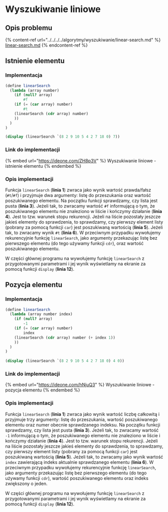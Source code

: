 # Wyszukiwanie liniowe

## Opis problemu

{% content-ref url="../../../../algorytmy/wyszukiwanie/linear-search.md" %}
[linear-search.md](../../../../algorytmy/wyszukiwanie/linear-search.md)
{% endcontent-ref %}

## Istnienie elementu

### Implementacja

```scheme
(define linearSearch
  (lambda (array number)
    (if (null? array)
        #f
    (if (= (car array) number)
        #t
    (linearSearch (cdr array) number)
    ))
  )
)

(display (linearSearch `(8 2 9 10 5 4 2 7 18 0) 7))
```

### Link do implementacji

{% embed url="https://ideone.com/ZH8p3V" %}
Wyszukiwanie liniowe - istnienie elementu
{% endembed %}

### Opis implementacji

Funkcja `linearSearch` (**linia 1**) zwraca jako wynik wartość prawda/fałsz (`#t`/`#f`) i przyjmuje dwa argumenty: listę do przeszukania oraz wartość poszukiwanego elementu. Na początku funkcji sprawdzamy, czy lista jest pusta (**linia 3**). Jeżeli tak, to zwracamy wartość `#f` informującą o tym, że poszukiwanego elementu nie znaleziono w liście i kończymy działanie (**linia 4**). Jest to tzw. warunek stopu rekurencji. Jeżeli na liście pozostały jeszcze jakieś elementy do sprawdzenia, to sprawdzamy, czy pierwszy element listy (pobrany za pomocą funkcji `car`) jest poszukiwaną wartością (**linia 5**). Jeżeli tak, to zwracamy wynik `#t` (**linia 6**). W przeciwnym przypadku wywołujemy rekurencyjnie funkcję `linearSearch`, jako argumenty przekazując listę bez pierwszego elementu (do tego używamy funkcji `cdr`), oraz wartość poszukiwanego elementu.

W części głównej programu na wywołujemy funkcję `linearSearch` z przygotowanymi parametrami i jej wynik wyświetlamy na ekranie za pomocą funkcji `display` (**linia 12**).

## Pozycja elementu

### Implementacja

```scheme
(define linearSearch
  (lambda (array number index)
    (if (null? array)
        -1
    (if (= (car array) number)
        index
    (linearSearch (cdr array) number (+ index 1))
    ))
  )
)
 
(display (linearSearch `(8 2 9 10 5 4 2 7 18 0) 4 0))
```

### Link do implementacji

{% embed url="https://ideone.com/hNjuQ3" %}
Wyszukiwanie liniowe - pozycja elementu
{% endembed %}

### Opis implementacji

Funkcja `linearSearch` (**linia 1**) zwraca jako wynik wartość liczbę całkowitą i przyjmuje trzy argumenty: listę do przeszukania, wartość poszukiwanego elementu oraz numer obecnie sprawdzanego indeksu. Na początku funkcji sprawdzamy, czy lista jest pusta (**linia 3**). Jeżeli tak, to zwracamy wartość `-1` informującą o tym, że poszukiwanego elementu nie znaleziono w liście i kończymy działanie (**linia 4**). Jest to tzw. warunek stopu rekurencji. Jeżeli na liście pozostały jeszcze jakieś elementy do sprawdzenia, to sprawdzamy, czy pierwszy element listy (pobrany za pomocą funkcji `car`) jest poszukiwaną wartością (**linia 5**). Jeżeli tak, to zwracamy jako wynik wartość `index` zawierającą indeks aktualnie sprawdzanego elementu (**linia 6**). W przeciwnym przypadku wywołujemy rekurencyjnie funkcję `linearSearch`, jako argumenty przekazując listę bez pierwszego elementu (do tego używamy funkcji `cdr`), wartość poszukiwanego elementu oraz indeks zwiększony o jeden.

W części głównej programu na wywołujemy funkcję `linearSearch` z przygotowanymi parametrami i jej wynik wyświetlamy na ekranie za pomocą funkcji `display` (**linia 12**).